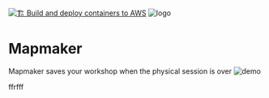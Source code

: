 [![🏗 Build and deploy containers to AWS](https://github.com/two-trick-pony-NL/mapmaker/actions/workflows/deploy.yml/badge.svg)](https://github.com/two-trick-pony-NL/mapmaker/actions/workflows/deploy.yml)
![logo](https://user-images.githubusercontent.com/71013416/223648375-3462132b-9e69-4ce6-b8d6-3ace8256adbd.png)

# Mapmaker
Mapmaker saves your workshop when the physical session is over
![demo](https://user-images.githubusercontent.com/71013416/223648277-8662e657-6e8e-42ae-b34f-c9070de68917.jpeg)


ffrfff
